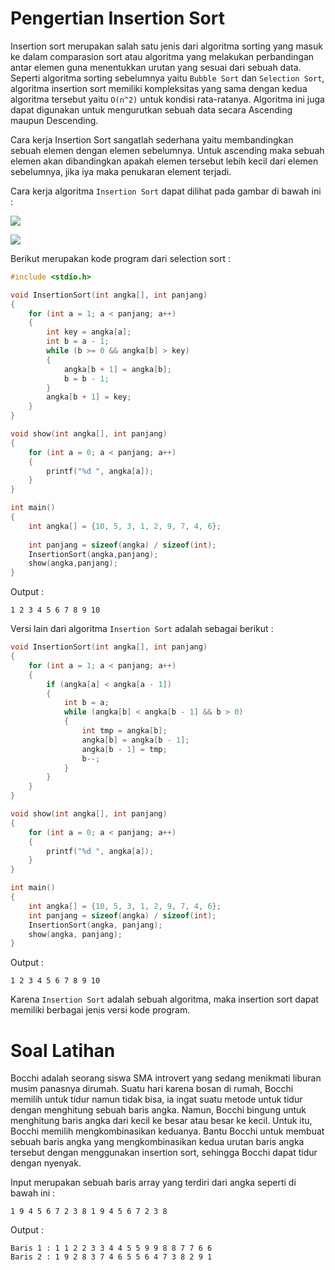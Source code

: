 # Pengertian Insertion Sort
Insertion sort merupakan salah satu jenis dari algoritma sorting yang masuk ke dalam comparasion sort atau algoritma yang melakukan perbandingan antar elemen guna menentukkan urutan yang sesuai dari sebuah data. Seperti algoritma sorting sebelumnya yaitu `Bubble Sort` dan `Selection Sort`, algoritma insertion sort memiliki kompleksitas yang sama dengan kedua algoritma tersebut yaitu `O(n^2)` untuk kondisi rata-ratanya. Algoritma ini juga dapat digunakan untuk mengurutkan sebuah data secara Ascending maupun Descending. 

Cara  kerja Insertion Sort sangatlah sederhana yaitu membandingkan sebuah elemen dengan elemen sebelumnya. Untuk ascending maka sebuah elemen akan dibandingkan apakah elemen tersebut lebih kecil dari elemen sebelumnya, jika iya maka penukaran element terjadi. 

Cara kerja algoritma `Insertion Sort` dapat dilihat pada gambar di bawah ini : 

![](https://upload.wikimedia.org/wikipedia/commons/9/9c/Insertion-sort-example.gif)

![](https://miro.medium.com/max/765/0*1zi2XtjiLXa3LYZh.PNG)

Berikut merupakan kode program dari selection sort : 
``````C
#include <stdio.h>

void InsertionSort(int angka[], int panjang)
{
    for (int a = 1; a < panjang; a++)
    {
        int key = angka[a];
        int b = a - 1;
        while (b >= 0 && angka[b] > key)
        {
            angka[b + 1] = angka[b];
            b = b - 1;
        }
        angka[b + 1] = key;
    }
}

void show(int angka[], int panjang)
{
    for (int a = 0; a < panjang; a++)
    {
        printf("%d ", angka[a]);
    }
}

int main()
{
    int angka[] = {10, 5, 3, 1, 2, 9, 7, 4, 6};
    
    int panjang = sizeof(angka) / sizeof(int);
    InsertionSort(angka,panjang);
    show(angka,panjang);
}
``````
Output : 
``````
1 2 3 4 5 6 7 8 9 10
``````
Versi lain dari algoritma `Insertion Sort` adalah sebagai berikut : 
``````C
void InsertionSort(int angka[], int panjang)
{
    for (int a = 1; a < panjang; a++)
    {
        if (angka[a] < angka[a - 1])
        {
            int b = a;
            while (angka[b] < angka[b - 1] && b > 0)
            {
                int tmp = angka[b];
                angka[b] = angka[b - 1];
                angka[b - 1] = tmp;
                b--;
            }
        }
    }
}

void show(int angka[], int panjang)
{
    for (int a = 0; a < panjang; a++)
    {
        printf("%d ", angka[a]);
    }
}

int main()
{
    int angka[] = {10, 5, 3, 1, 2, 9, 7, 4, 6};
    int panjang = sizeof(angka) / sizeof(int);
    InsertionSort(angka, panjang);
    show(angka, panjang);
}
``````
Output : 
``````
1 2 3 4 5 6 7 8 9 10
``````
Karena `Insertion Sort` adalah sebuah algoritma, maka insertion sort dapat memiliki berbagai jenis versi kode program. 

# Soal Latihan
Bocchi adalah seorang siswa SMA introvert yang sedang menikmati liburan musim panasnya dirumah. Suatu hari karena bosan di rumah, Bocchi memilih untuk tidur namun tidak bisa, ia ingat suatu metode untuk tidur dengan menghitung sebuah baris angka. Namun, Bocchi bingung untuk menghitung baris angka dari kecil ke besar atau besar ke kecil. Untuk itu, Bocchi memilih mengkombinasikan keduanya. Bantu Bocchi untuk membuat sebuah baris angka yang mengkombinasikan kedua urutan baris angka tersebut dengan menggunakan insertion sort, sehingga Bocchi dapat tidur dengan nyenyak.

Input merupakan sebuah baris array yang terdiri dari angka seperti di bawah ini :  
``````
1 9 4 5 6 7 2 3 8 1 9 4 5 6 7 2 3 8
``````
Output : 
``````
Baris 1 : 1 1 2 2 3 3 4 4 5 5 9 9 8 8 7 7 6 6
Baris 2 : 1 9 2 8 3 7 4 6 5 5 6 4 7 3 8 2 9 1 
``````